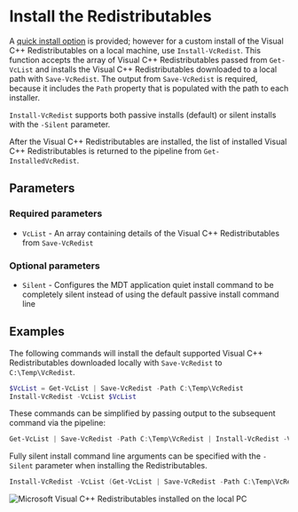 # Install the Redistributables

A [quick install option](https://vcredist.com/quick/) is provided; however for a custom install of the Visual C++ Redistributables on a local machine, use `Install-VcRedist`. This function accepts the array of Visual C++ Redistributables passed from `Get-VcList` and installs the Visual C++ Redistributables downloaded to a local path with `Save-VcRedist`. The output from `Save-VcRedist` is required, because it includes the `Path` property that is populated with the path to each installer.

`Install-VcRedist` supports both passive installs (default) or silent installs with the `-Silent` parameter.

After the Visual C++ Redistributables are installed, the list of installed Visual C++ Redistributables is returned to the pipeline from `Get-InstalledVcRedist`.

## Parameters

### Required parameters

* `VcList` - An array containing details of the Visual C++ Redistributables from `Save-VcRedist`

### Optional parameters

* `Silent` - Configures the MDT application quiet install command to be completely silent instead of using the default passive install command line

## Examples

The following commands will install the default supported Visual C++ Redistributables downloaded locally with `Save-VcRedist` to `C:\Temp\VcRedist`.

```powershell
$VcList = Get-VcList | Save-VcRedist -Path C:\Temp\VcRedist
Install-VcRedist -VcList $VcList
```

These commands can be simplified by passing output to the subsequent command via the pipeline:

```powershell
Get-VcList | Save-VcRedist -Path C:\Temp\VcRedist | Install-VcRedist -VcList $VcList
```

Fully silent install command line arguments can be specified with the `-Silent` parameter when installing the Redistributables.

```powershell
Install-VcRedist -VcList (Get-VcList | Save-VcRedist -Path C:\Temp\VcRedist) -Silent
```

![Microsoft Visual C++ Redistributables installed on the local PC](/assets/images/visualcprograms.png)
